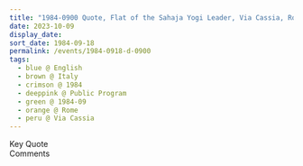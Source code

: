 ```yaml
---
title: "1984-0900 Quote, Flat of the Sahaja Yogi Leader, Via Cassia, Rome, Italy"
date: 2023-10-09
display_date: 
sort_date: 1984-09-18
permalink: /events/1984-0918-d-0900
tags:
  - blue @ English
  - brown @ Italy
  - crimson @ 1984
  - deeppink @ Public Program
  - green @ 1984-09
  - orange @ Rome
  - peru @ Via Cassia
---
```


<wave-list>
  <list-title color="green" width="75">Key Quote</list-title>
  <list-item color="BlanchedAlmond"  width="200"></list-item>
  <list-item color="Lavender"></list-item>
  <list-item color="BlanchedAlmond"></list-item>
</wave-list>

<br>

<wave-list>
  <list-title color="green" width="75">Comments</list-title>
  <list-item color="BlanchedAlmond"  width="200"></list-item>
  <list-item color="Lavender"></list-item>
  <list-item color="BlanchedAlmond"></list-item>
</wave-list>